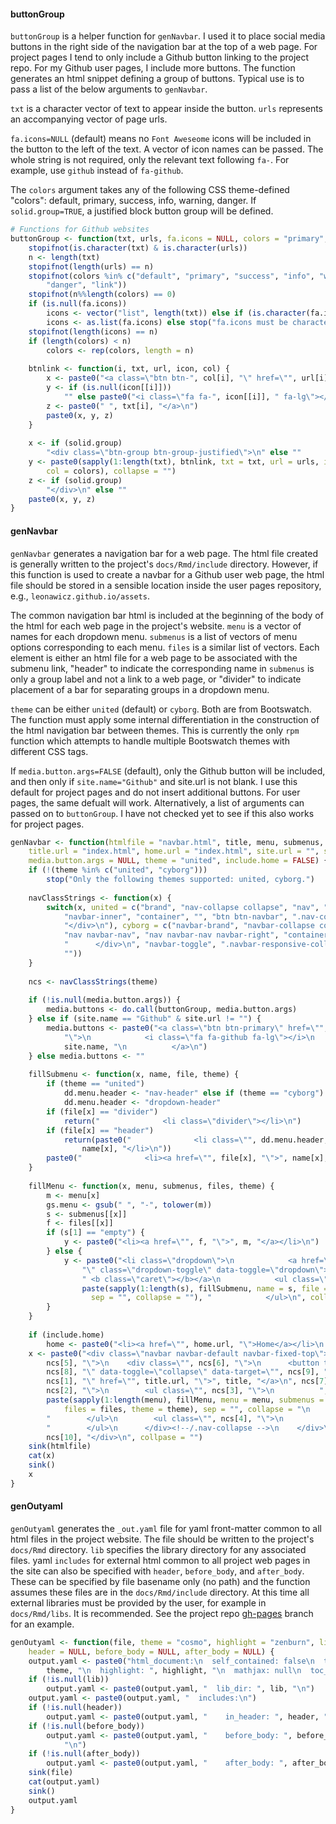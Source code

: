 


#### buttonGroup
`buttonGroup` is a helper function for `genNavbar`. I used it to place social media buttons in the right side of the navigation bar at the top of a web page.
For project pages I tend to only include a Github button linking to the project repo.
For my Github user pages, I include more buttons.
The function generates an html snippet defining a group of buttons.
Typical use is to pass a list of the below arguments to `genNavbar`.

`txt` is a character vector of text to appear inside the button.
`urls` represents an accompanying vector of page urls.

`fa.icons=NULL` (default) means no `Font Aweseome` icons will be included in the button to the left of the text.
A vector of icon names can be passed. The whole string is not required, only the relevant text following `fa-`.
For example, use `github` instead of `fa-github`.

The `colors` argument takes any of the following CSS theme-defined "colors": default, primary, success, info, warning, danger.
If `solid.group=TRUE`, a justified block button group will be defined.


```r
# Functions for Github websites
buttonGroup <- function(txt, urls, fa.icons = NULL, colors = "primary", solid.group = FALSE) {
    stopifnot(is.character(txt) & is.character(urls))
    n <- length(txt)
    stopifnot(length(urls) == n)
    stopifnot(colors %in% c("default", "primary", "success", "info", "warning", 
        "danger", "link"))
    stopifnot(n%%length(colors) == 0)
    if (is.null(fa.icons)) 
        icons <- vector("list", length(txt)) else if (is.character(fa.icons)) 
        icons <- as.list(fa.icons) else stop("fa.icons must be character or NULL")
    stopifnot(length(icons) == n)
    if (length(colors) < n) 
        colors <- rep(colors, length = n)
    
    btnlink <- function(i, txt, url, icon, col) {
        x <- paste0("<a class=\"btn btn-", col[i], "\" href=\"", url[i], "\">")
        y <- if (is.null(icon[[i]])) 
            "" else paste0("<i class=\"fa fa-", icon[[i]], " fa-lg\"></i>")
        z <- paste0(" ", txt[i], "</a>\n")
        paste0(x, y, z)
    }
    
    x <- if (solid.group) 
        "<div class=\"btn-group btn-group-justified\">\n" else ""
    y <- paste0(sapply(1:length(txt), btnlink, txt = txt, url = urls, icon = icons, 
        col = colors), collapse = "")
    z <- if (solid.group) 
        "</div>\n" else ""
    paste0(x, y, z)
}
```

#### genNavbar

`genNavbar` generates a navigation bar for a web page.
The html file created is generally written to the project's `docs/Rmd/include` directory.
However, if this function is used to create a navbar for a Github user web page, the html file should be stored in a sensible location inside the user pages repository, e.g., `leonawicz.github.io/assets`.

The common navigation bar html is included at the beginning of the body of the html for each web page in the project's website.
`menu` is a vector of names for each dropdown menu.
`submenus` is a list of vectors of menu options corresponding to each menu.
`files` is a similar list of vectors.
Each element is either an html file for a web page to be associated with the submenu link,
"header" to indicate the corresponding name in `submenus` is only a group label and not a link to a web page,
or "divider" to indicate placement of a bar for separating groups in a dropdown menu.

`theme` can be either `united` (default) or `cyborg`.
Both are from Bootswatch.
The function must apply some internal differentiation in the construction of the html navigation bar between themes.
This is currently the only `rpm` function which attempts to handle multiple Bootswatch themes with different CSS tags.

If `media.button.args=FALSE` (default), only the Github button will be included, and then only if `site.name="Github"` and site.url is not blank.
I use this default for project pages and do not insert additional buttons.
For user pages, the same defualt will work.
Alternatively, a list of arguments can passed on to `buttonGroup`.
I have not checked yet to see if this also works for project pages.


```r
genNavbar <- function(htmlfile = "navbar.html", title, menu, submenus, files, 
    title.url = "index.html", home.url = "index.html", site.url = "", site.name = "Github", 
    media.button.args = NULL, theme = "united", include.home = FALSE) {
    if (!(theme %in% c("united", "cyborg"))) 
        stop("Only the following themes supported: united, cyborg.")
    
    navClassStrings <- function(x) {
        switch(x, united = c("brand", "nav-collapse collapse", "nav", "nav pull-right", 
            "navbar-inner", "container", "", "btn btn-navbar", ".nav-collapse", 
            "</div>\n"), cyborg = c("navbar-brand", "navbar-collapse collapse navbar-responsive-collapse", 
            "nav navbar-nav", "nav navbar-nav navbar-right", "container", "navbar-header", 
            "      </div>\n", "navbar-toggle", ".navbar-responsive-collapse", 
            ""))
    }
    
    ncs <- navClassStrings(theme)
    
    if (!is.null(media.button.args)) {
        media.buttons <- do.call(buttonGroup, media.button.args)
    } else if (site.name == "Github" & site.url != "") {
        media.buttons <- paste0("<a class=\"btn btn-primary\" href=\"", site.url, 
            "\">\n            <i class=\"fa fa-github fa-lg\"></i>\n            ", 
            site.name, "\n          </a>\n")
    } else media.buttons <- ""
    
    fillSubmenu <- function(x, name, file, theme) {
        if (theme == "united") 
            dd.menu.header <- "nav-header" else if (theme == "cyborg") 
            dd.menu.header <- "dropdown-header"
        if (file[x] == "divider") 
            return("              <li class=\"divider\"></li>\n")
        if (file[x] == "header") 
            return(paste0("              <li class=\"", dd.menu.header, "\">", 
                name[x], "</li>\n"))
        paste0("              <li><a href=\"", file[x], "\">", name[x], "</a></li>\n")
    }
    
    fillMenu <- function(x, menu, submenus, files, theme) {
        m <- menu[x]
        gs.menu <- gsub(" ", "-", tolower(m))
        s <- submenus[[x]]
        f <- files[[x]]
        if (s[1] == "empty") {
            y <- paste0("<li><a href=\"", f, "\">", m, "</a></li>\n")
        } else {
            y <- paste0("<li class=\"dropdown\">\n            <a href=\"", gs.menu, 
                "\" class=\"dropdown-toggle\" data-toggle=\"dropdown\">", m, 
                " <b class=\"caret\"></b></a>\n            <ul class=\"dropdown-menu\">\n", 
                paste(sapply(1:length(s), fillSubmenu, name = s, file = f, theme = theme), 
                  sep = "", collapse = ""), "            </ul>\n", collapse = "")
        }
    }
    
    if (include.home) 
        home <- paste0("<li><a href=\"", home.url, "\">Home</a></li>\n          ") else home <- ""
    x <- paste0("<div class=\"navbar navbar-default navbar-fixed-top\">\n  <div class=\"", 
        ncs[5], "\">\n    <div class=\"", ncs[6], "\">\n      <button type=\"button\" class=\"", 
        ncs[8], "\" data-toggle=\"collapse\" data-target=\"", ncs[9], "\">\n        <span class=\"icon-bar\"></span>\n        <span class=\"icon-bar\"></span>\n        <span class=\"icon-bar\"></span>\n      </button>\n      <a class=\"", 
        ncs[1], "\" href=\"", title.url, "\">", title, "</a>\n", ncs[7], "      <div class=\"", 
        ncs[2], "\">\n        <ul class=\"", ncs[3], "\">\n          ", home, 
        paste(sapply(1:length(menu), fillMenu, menu = menu, submenus = submenus, 
            files = files, theme = theme), sep = "", collapse = "\n          "), 
        "        </ul>\n        <ul class=\"", ncs[4], "\">\n          ", media.buttons, 
        "        </ul>\n      </div><!--/.nav-collapse -->\n    </div>\n  ", 
        ncs[10], "</div>\n", collpase = "")
    sink(htmlfile)
    cat(x)
    sink()
    x
}
```

#### genOutyaml

`genOutyaml` generates the `_out.yaml` file for yaml front-matter common to all html files in the project website.
The file should be written to the project's `docs/Rmd` directory.
`lib` specifies the library directory for any associated files.
yaml `includes` for external html common to all project web pages in the site can also be specified with `header`, `before_body`, and `after_body`.
These can be specified by file basename only (no path) and the function assumes these files are in the `docs/Rmd/include` directory.
At this time all external libraries must be provided by the user, for example in `docs/Rmd/libs`.
It is recommended. See the project repo [gh-pages](https://github.com/leonawicz/ProjectManagement/tree/gh-pages "gh-pages") branch for an example.


```r
genOutyaml <- function(file, theme = "cosmo", highlight = "zenburn", lib = NULL, 
    header = NULL, before_body = NULL, after_body = NULL) {
    output.yaml <- paste0("html_document:\n  self_contained: false\n  theme: ", 
        theme, "\n  highlight: ", highlight, "\n  mathjax: null\n  toc_depth: 2\n")
    if (!is.null(lib)) 
        output.yaml <- paste0(output.yaml, "  lib_dir: ", lib, "\n")
    output.yaml <- paste0(output.yaml, "  includes:\n")
    if (!is.null(header)) 
        output.yaml <- paste0(output.yaml, "    in_header: ", header, "\n")
    if (!is.null(before_body)) 
        output.yaml <- paste0(output.yaml, "    before_body: ", before_body, 
            "\n")
    if (!is.null(after_body)) 
        output.yaml <- paste0(output.yaml, "    after_body: ", after_body, "\n")
    sink(file)
    cat(output.yaml)
    sink()
    output.yaml
}
```
